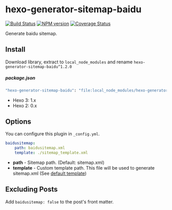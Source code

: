 # hexo-generator-sitemap-baidu

[![Build Status](https://travis-ci.org/hexojs/hexo-generator-sitemap.svg?branch=master)](https://travis-ci.org/hexojs/hexo-generator-sitemap)  [![NPM version](https://badge.fury.io/js/hexo-generator-sitemap.svg)](http://badge.fury.io/js/hexo-generator-sitemap) [![Coverage Status](https://img.shields.io/coveralls/hexojs/hexo-generator-sitemap.svg)](https://coveralls.io/r/hexojs/hexo-generator-sitemap?branch=master)

Generate baidu sitemap.

## Install
Download library, extract to `local_node_modules` and rename `hexo-generator-sitemap-baidu^1.2.0`

##### package.json

``` bash
"hexo-generator-sitemap-baidu": "file:local_node_modules/hexo-generator-sitemap-baidu^1.2.0",
```

- Hexo 3: 1.x
- Hexo 2: 0.x

## Options

You can configure this plugin in `_config.yml`.

``` yaml
baidusitemap:
    path: baidusitemap.xml
    template: ./sitemap_template.xml
```

- **path** - Sitemap path. (Default: sitemap.xml)
- **template** - Custom template path. This file will be used to generate sitemap.xml (See [default template](/sitemap.xml))

## Excluding Posts

Add `baidusitemap: false` to the post's front matter.
